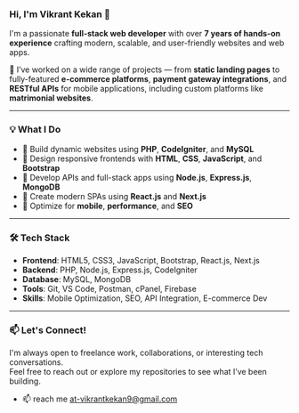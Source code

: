 ### Hi, I'm Vikrant Kekan 👋

I'm a passionate **full-stack web developer** with over **7 years of hands-on experience** crafting modern, scalable, and user-friendly websites and web apps.

💼 I’ve worked on a wide range of projects — from **static landing pages** to fully-featured **e-commerce platforms**, **payment gateway integrations**, and **RESTful APIs** for mobile applications, including custom platforms like **matrimonial websites**.

---

### 💡 What I Do

- 🔹 Build dynamic websites using **PHP**, **CodeIgniter**, and **MySQL**
- 🔹 Design responsive frontends with **HTML**, **CSS**, **JavaScript**, and **Bootstrap**
- 🔹 Develop APIs and full-stack apps using **Node.js**, **Express.js**, **MongoDB**
- 🔹 Create modern SPAs using **React.js** and **Next.js**
- 🔹 Optimize for **mobile**, **performance**, and **SEO**

---

### 🛠️ Tech Stack

- **Frontend**: HTML5, CSS3, JavaScript, Bootstrap, React.js, Next.js
- **Backend**: PHP, Node.js, Express.js, CodeIgniter
- **Database**: MySQL, MongoDB
- **Tools**: Git, VS Code, Postman, cPanel, Firebase
- **Skills**: Mobile Optimization, SEO, API Integration, E-commerce Dev

---

### 📫 Let's Connect!

I'm always open to freelance work, collaborations, or interesting tech conversations.  
Feel free to reach out or explore my repositories to see what I’ve been building.


- 📫 reach me at-vikrantkekan9@gmail.com

<!---
vikrantkekan/vikrantkekan is a ✨ special ✨ repository because its `README.md` (this file) appears on your GitHub profile.
You can click the Preview link to take a look at your changes.
--->
